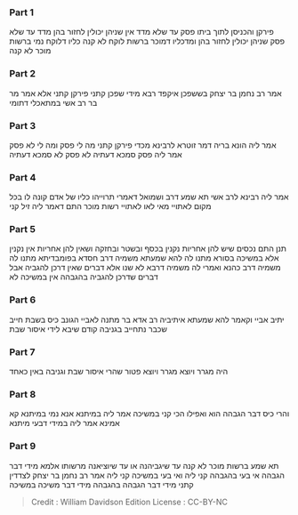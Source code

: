 
### Part 1
פירקן והכניסן לתוך ביתו פסק עד שלא מדד אין שניהן יכולין לחזור בהן מדד עד שלא פסק שניהן יכולין לחזור בהן ומדכליו דמוכר ברשות לוקח לא קנה כליו דלוקח נמי ברשות מוכר לא קנה

### Part 2
אמר רב נחמן בר יצחק בששפכן איקפד רבא מידי שפכן קתני פירקן קתני אלא אמר מר בר רב אשי במתאכלי דתומי

### Part 3
אמר ליה הונא בריה דמר זוטרא לרבינא מכדי פירקן קתני מה לי פסק ומה לי לא פסק אמר ליה פסק סמכא דעתיה לא פסק לא סמכא דעתיה

### Part 4
אמר ליה רבינא לרב אשי תא שמע דרב ושמואל דאמרי תרוייהו כליו של אדם קונה לו בכל מקום לאתויי מאי לאו לאתויי רשות מוכר התם דאמר ליה זיל קני

### Part 5
תנן התם נכסים שיש להן אחריות נקנין בכסף ובשטר ובחזקה ושאין להן אחריות אין נקנין אלא במשיכה בסורא מתנו לה להא שמעתא משמיה דרב חסדא בפומבדיתא מתנו לה משמיה דרב כהנא ואמרי לה משמיה דרבא לא שנו אלא דברים שאין דרכן להגביה אבל דברים שדרכן להגביה בהגבהה אין במשיכה לא

### Part 6
יתיב אביי וקאמר להא שמעתא איתיביה רב אדא בר מתנה לאביי הגונב כיס בשבת חייב שכבר נתחייב בגניבה קודם שיבא לידי איסור שבת

### Part 7
היה מגרר ויוצא מגרר ויוצא פטור שהרי איסור שבת וגניבה באין כאחד

### Part 8
והרי כיס דבר הגבהה הוא ואפילו הכי קני במשיכה אמר ליה במיתנא אנא נמי במיתנא קא אמינא אמר ליה במידי דבעי מיתנא

### Part 9
תא שמע ברשות מוכר לא קנה עד שיגביהנה או עד שיוציאנה מרשותו אלמא מידי דבר הגבהה אי בעי בהגבהה קני ליה ואי בעי במשיכה קני ליה אמר רב נחמן בר יצחק לצדדין קתני מידי דבר הגבהה בהגבהה מידי דבר משיכה במשיכה

>Credit : William Davidson Edition
>License : CC-BY-NC